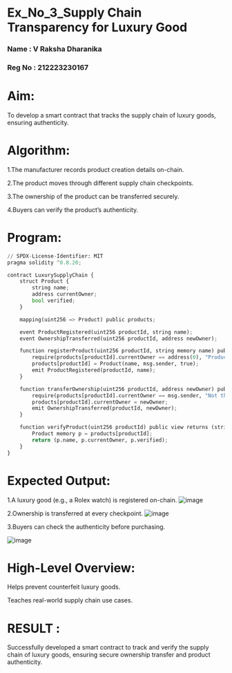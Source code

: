 # Ex_No_3_Supply Chain Transparency for Luxury Good
### Name   : V Raksha Dharanika
### Reg No : 212223230167
# Aim:
To develop a smart contract that tracks the supply chain of luxury goods, ensuring authenticity.
# Algorithm:

1.The manufacturer records product creation details on-chain.


2.The product moves through different supply chain checkpoints.


3.The ownership of the product can be transferred securely.


4.Buyers can verify the product’s authenticity.


# Program:
```py
// SPDX-License-Identifier: MIT
pragma solidity ^0.8.20;

contract LuxurySupplyChain {
    struct Product {
        string name;
        address currentOwner;
        bool verified;
    }

    mapping(uint256 => Product) public products;

    event ProductRegistered(uint256 productId, string name);
    event OwnershipTransferred(uint256 productId, address newOwner);

    function registerProduct(uint256 productId, string memory name) public {
        require(products[productId].currentOwner == address(0), "Product already registered");
        products[productId] = Product(name, msg.sender, true);
        emit ProductRegistered(productId, name);
    }

    function transferOwnership(uint256 productId, address newOwner) public {
        require(products[productId].currentOwner == msg.sender, "Not the owner");
        products[productId].currentOwner = newOwner;
        emit OwnershipTransferred(productId, newOwner);
    }

    function verifyProduct(uint256 productId) public view returns (string memory, address, bool) {
        Product memory p = products[productId];
        return (p.name, p.currentOwner, p.verified);
    }
}
```
# Expected Output:
1.A luxury good (e.g., a Rolex watch) is registered on-chain.
![image](https://github.com/user-attachments/assets/a60288eb-e4e9-4d7c-996f-4cc71f0850e3)


2.Ownership is transferred at every checkpoint.
![image](https://github.com/user-attachments/assets/06c33e65-7f38-4ed4-88c6-888876b809e3)


3.Buyers can check the authenticity before purchasing.

![image](https://github.com/user-attachments/assets/939834da-c835-4ffa-8334-39cf81620083)

# High-Level Overview:
Helps prevent counterfeit luxury goods.


Teaches real-world supply chain use cases.

# RESULT : 

Successfully developed a smart contract to track and verify the supply chain of luxury goods, ensuring secure ownership transfer and product authenticity.
